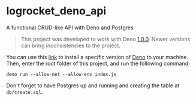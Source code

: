 # logrocket_deno_api
A functional CRUD-like API with Deno and Postgres

> This project was developed to work with Deno [1.0.0](https://github.com/denoland/deno/releases/tag/v1.0.0). Newer versions can bring inconsistencies to the project.

You can use this [link](https://deno.land/x/install/) to install a specific version of [Deno](https://deno.land/) to your machine. Then, enter the root folder of this project, and run the following command:

```shell
deno run --allow-net --allow-env index.js
```

Don't forget to have Postgres up and running and creating the table at `db/create.sql`.

